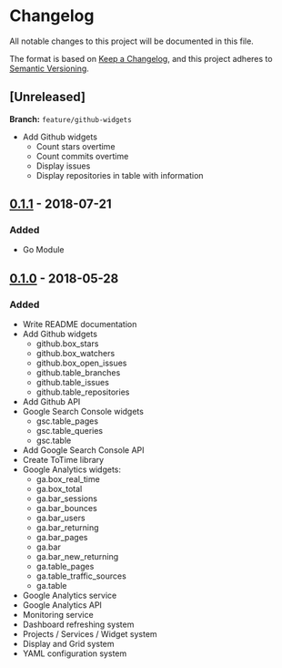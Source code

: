 # Changelog
All notable changes to this project will be documented in this file.

The format is based on [Keep a Changelog](https://keepachangelog.com/en/1.0.0/),
and this project adheres to [Semantic Versioning](https://semver.org/spec/v2.0.0.html).


## [Unreleased]

**Branch:** `feature/github-widgets`

* Add Github widgets
    * Count stars overtime
    * Count commits overtime
    * Display issues
    * Display repositories in table with information

## [0.1.1] - 2018-07-21

### Added

* Go Module

## [0.1.0] - 2018-05-28

### Added

* Write README documentation
* Add Github widgets
    * github.box_stars
    * github.box_watchers
    * github.box_open_issues
    * github.table_branches
    * github.table_issues
    * github.table_repositories
* Add Github API
* Google Search Console widgets
    * gsc.table_pages
    * gsc.table_queries
    * gsc.table
* Add Google Search Console API
* Create ToTime library
* Google Analytics widgets:
    * ga.box_real_time
    * ga.box_total
    * ga.bar_sessions
    * ga.bar_bounces
    * ga.bar_users
    * ga.bar_returning
    * ga.bar_pages
    * ga.bar
    * ga.bar_new_returning
    * ga.table_pages
    * ga.table_traffic_sources
    * ga.table
* Google Analytics service
* Google Analytics API
* Monitoring service
* Dashboard refreshing system 
* Projects / Services / Widget system
* Display and Grid system
* YAML configuration system

[0.1.1]: https://github.com/Phantas0s/devdash/releases/tag/0.1.1
[0.1.0]: https://github.com/Phantas0s/devdash/releases/tag/0.1.0
